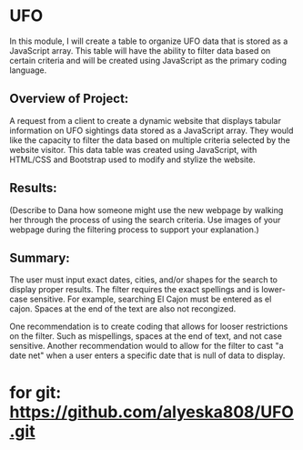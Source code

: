 # UFO

In this module, I will create a table to organize UFO data that is stored as a JavaScript array. This table will have the ability to filter data based on certain criteria and will be created using JavaScript as the primary coding language.

## Overview of Project: 

A request from a client to create a dynamic website that displays tabular information on UFO sightings data stored as a JavaScript array. They would like the capacity to filter the data based on multiple criteria selected by the website visitor. This data table was created using JavaScript, with HTML/CSS and Bootstrap used to modify and stylize the website. 

## Results: 

(Describe to Dana how someone might use the new webpage by walking her through the process of using the search criteria. Use images of your webpage during the filtering process to support your explanation.)

## Summary: 

The user must input exact dates, cities, and/or shapes for the search to display proper results. The filter requires the exact spellings and is lower-case sensitive. For example, searching El Cajon must be entered as el cajon. Spaces at the end of the text are also not recongized. 

One recommendation is to create coding that allows for looser restrictions on the filter. Such as mispellings, spaces at the end of text, and not case sensitive. Another recommendation would to allow for the filter to cast "a date net" when a user enters a specific date that is null of data to display.

# for git: https://github.com/alyeska808/UFO.git
